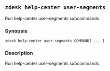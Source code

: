 ## `zdesk help-center user-segments`

Run help-center user-segments subcommands

### Synopsis

    zdesk help-center user-segments COMMAND[ ... ]

### Description

Run help-center user-segments subcommands

